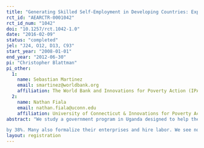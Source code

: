```yaml
---
title: "Generating Skilled Self-Employment in Developing Countries: Experimental Evidence from Uganda"
rct_id: "AEARCTR-0001042"
rct_id_num: "1042"
doi: "10.1257/rct.1042-1.0"
date: "2016-02-09"
status: "completed"
jel: "J24, O12, D13, C93"
start_year: "2008-01-01"
end_year: "2012-06-30"
pi: "Christopher Blattman"
pi_other:
  1:
    name: Sebastian Martinez
    email: smartinez@worldbank.org
    affiliation: The World Bank and Innovations for Poverty Action (IPA)
  2:
    name: Nathan Fiala
    email: nathan.fiala@uconn.edu
    affiliation: University of Connecticut & Innovations for Poverty Action (IPA)
abstract: "We study a government program in Uganda designed to help the poor and unemployed become self-employed artisans, increase incomes, and thus promote social stability. Young adults in Uganda’s conflict-affected north were invited to form groups and submit grant proposals for vocational training and business start-up. Funding was randomly assigned among screened and eligible groups. Treatment groups received unsupervised grants of $382 per member. Grant recipients invest some in skills training but most in tools and materials. After four years, half practice a skilled trade. Relative to the control group, the program increases business assets by 57%, work hours by 17%, and earnings
by 38%. Many also formalize their enterprises and hire labor. We see no effect, however, on social cohesion, antisocial behavior, or protest. Effects are similar by gender but are qualitatively different for women because they begin poorer (meaning the impact is larger relative to their starting point) and because women’s work and earnings stagnate without the program but take off with it. The patterns we observe are consistent with credit constraints"
layout: registration
---
```



